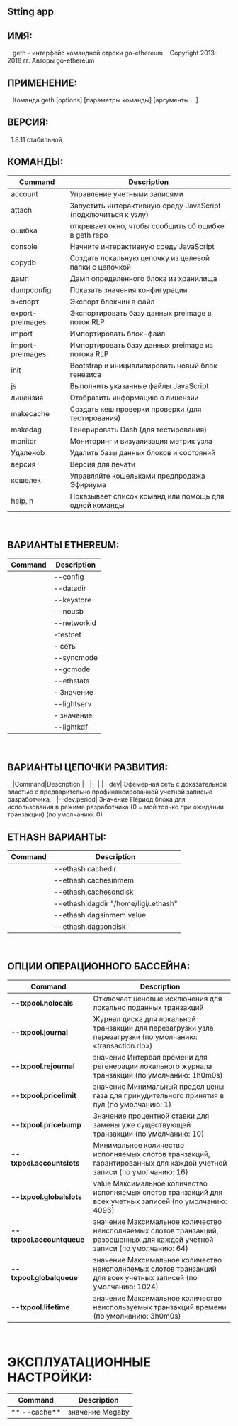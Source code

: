 ## Stting app


## ИМЯ:
   geth - интерфейс командной строки go-ethereum
   Copyright 2013-2018 гг. Авторы go-ethereum

## ПРИМЕНЕНИЕ:
   Команда geth [options] [параметры команды] [аргументы ...]
   
## ВЕРСИЯ:
  1.8.11 стабильной
   
## КОМАНДЫ:

|Command|Description
|--|--|
|account|Управление учетными записями|
|attach|Запустить интерактивную среду JavaScript (подключиться к узлу)
|ошибка| открывает окно, чтобы сообщить об ошибке в geth repo
|console| Начните интерактивную среду JavaScript
|copydb| Создать локальную цепочку из целевой папки с цепочкой
|дамп|Дамп определенного блока из хранилища
|dumpconfig| Показать значения конфигурации
|экспорт|Экспорт блокчин в файл
|export-preimages|  Экспортировать базу данных preimage в поток RLP
|import| Импортировать блок-файл
|import-preimages|Импортировать базу данных preimage из потока RLP
|init| Bootstrap и инициализировать новый блок генезиса
|js| Выполнить указанные файлы JavaScript
|лицензия| Отобразить информацию о лицензии
|makecache| Создать кеш проверки проверки (для тестирования)
|makedag| Генерировать Dash (для тестирования)
|monitor| Мониторинг и визуализация метрик узла
|Удаленоb| Удалить базы данных блоков и состояний
|версия| Версия для печати
|кошелек| Управляйте кошельками предпродажа Эфириума
|help, h| Показывает список команд или помощь для одной команды

   
## ВАРИАНТЫ ETHEREUM:

  |Command|Description
  |--|--|
  |--config| значение TOML конфигурационный файл
  |--datadir| "/home/ligi/.ethereum" Каталог данных для баз данных и хранилища ключей
  |--keystore| Directory для хранилища ключей (по умолчанию = внутри datadir)
  |--nousb| Отключает мониторинг и управление аппаратными кошельками USB
  |--networkid| value Сетевой идентификатор (целое число, 1 = Frontier, 2 = Morden (disused), 3 = Ropsten, 4 = Rinkeby) (по умолчанию: 1)
  |-testnet| Ropsten network: предварительно сконфигурированная тестовая сеть проверки работоспособности
  |- сеть| rinkeby Rinkeby: предварительно настроенная тестовая сеть проверки подлинности
  |--syncmode| «быстрый» режим синхронизации Blockchain («быстрый», «полный» или «светлый»)
  |--gcmode| value Режим сбора мусора Blockchain («полный», «архив») (по умолчанию: «полный»)
  |--ethstats| value URL-адрес отчета службы ethstats (nodename: secret @ host: port)
  |- Значение| идентификатора Пользовательское имя узла
  |--lightserv| значение Максимальный процент времени, разрешенного для обслуживания запросов LES (0-90) (по умолчанию: 0)
  |- значение| яркости Максимальное количество одноранговых клиентов LES (по умолчанию: 100)
  |--lightkdf| Сокращение использования оперативной памяти и процессора при извлечении ключей при некотором расходе силы KDF
  
## ВАРИАНТЫ ЦЕПОЧКИ РАЗВИТИЯ:
  
  |Command|Description
  |--|--|
  |--dev| Эфемерная сеть с доказательной властью с предварительно профинансированной учетной записью разработчика,
  |--dev.period| Значение Период блока для использования в режиме разработчика (0 = мой только при ожидании транзакции) (по умолчанию: 0)
  
## ETHASH ВАРИАНТЫ:

|Command|Description
|--|--|
 |--ethash.cachedir| Каталог для хранения кэшей проверки эташа (по умолчанию = внутри datadir)
 |--ethash.cachesinmem| value Количество последних кеш-файлов для хранения в памяти (по 16 МБ каждый) (по умолчанию: 2)
 |--ethash.cachesondisk| value Количество последних кеш-файлов для хранения на диске (по 16 МБ каждый) (по умолчанию: 3)
 |--ethash.dagdir "/home/ligi/.ethash"| Каталог для хранения DAG-файлов ethash (по умолчанию = внутри домашней папки)
 |--ethash.dagsinmem value| Количество недавних DAG-файлов для повышения производительности для хранения в памяти (по 1 + GB) (по умолчанию: 1)
 |--ethash.dagsondisk| value Число последних этажных интеллектуальных пакетов для хранения на диске (по 1 + GB) (по умолчанию: 2)
  
## ОПЦИИ ОПЕРАЦИОННОГО БАССЕЙНА:

|Command|Description|
|--|--|
|**--txpool.nolocals**| Отключает ценовые исключения для локально поданных транзакций
|**--txpool.journal**|Журнал диска для локальной транзакции для перезагрузки узла перезагрузки (по умолчанию: «transaction.rlp»)
|**--txpool.rejournal**| значение Интервал времени для регенерации локального журнала транзакций (по умолчанию: 1h0m0s)
|**--txpool.pricelimit**|значение Минимальный предел цены газа для принудительного принятия в пул (по умолчанию: 1)
|**--txpool.pricebump**|Значение процентной ставки для замены уже существующей транзакции (по умолчанию: 10)
|**--txpool.accountslots**|Минимальное количество исполняемых слотов транзакций, гарантированных для каждой учетной записи (по умолчанию: 16)
|**--txpool.globalslots**| value Максимальное количество исполняемых слотов транзакций для всех учетных записей (по умолчанию: 4096)
|**--txpool.accountqueue**| значение Максимальное количество неисполняемых слотов транзакций, разрешенных для каждой учетной записи (по умолчанию: 64)
|**--txpool.globalqueue**| значение Максимальное количество неисполняемых слотов транзакций для всех учетных записей (по умолчанию: 1024)
|**--txpool.lifetime**| значение Максимальное количество неиспользуемых транзакций времени (по умолчанию: 3h0m0s)
  
# ЭКСПЛУАТАЦИОННЫЕ НАСТРОЙКИ:

|Command|Description|
|--|--|
|** --cache**| значение Megaby

